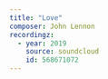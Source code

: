 ```yaml
---
title: "Love"
composer: John Lennon
recordingz:
  - year: 2019
    source: soundcloud
    id: 568671072
---
```


